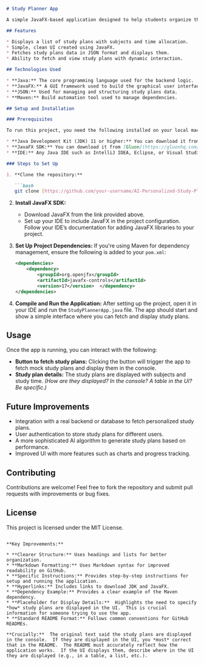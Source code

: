 ```markdown
# Study Planner App

A simple JavaFX-based application designed to help students organize their study schedule efficiently. The app analyzes learning habits, syllabus progress, and exam dates to generate a dynamic study plan. It also adapts based on the user's performance in mock tests. The app fetches mock study plans from a service and displays them in an interactive graphical interface.

## Features

* Displays a list of study plans with subjects and time allocation.
* Simple, clean UI created using JavaFX.
* Fetches study plans data in JSON format and displays them.
* Ability to fetch and view study plans with dynamic interaction.

## Technologies Used

* **Java:** The core programming language used for the backend logic.
* **JavaFX:** A GUI framework used to build the graphical user interface.
* **JSON:** Used for managing and structuring study plans data.
* **Maven:** Build automation tool used to manage dependencies.

## Setup and Installation

### Prerequisites

To run this project, you need the following installed on your local machine:

* **Java Development Kit (JDK) 11 or higher:** You can download it from [Oracle](https://www.oracle.com/java/technologies/downloads/).
* **JavaFX SDK:** You can download it from [Gluon](https://gluonhq.com/products/javafx/).
* **IDE:** Any Java IDE such as IntelliJ IDEA, Eclipse, or Visual Studio Code.

### Steps to Set Up

1. **Clone the repository:**

   ```bash
   git clone [https://github.com/your-username/AI-Personalized-Study-Planner.git](https://github.com/your-username/AI-Personalized-Study-Planner.git)
   ```

2. **Install JavaFX SDK:**
   * Download JavaFX from the link provided above.
   * Set up your IDE to include JavaFX in the project configuration. Follow your IDE’s documentation for adding JavaFX libraries to your project.

3. **Set Up Project Dependencies:**
   If you're using Maven for dependency management, ensure the following is added to your `pom.xml`:

   ```xml
   <dependencies>
       <dependency>
           <groupId>org.openjfx</groupId>
           <artifactId>javafx-controls</artifactId>
           <version>17</version>  </dependency>
   </dependencies>
   ```

4. **Compile and Run the Application:**
   After setting up the project, open it in your IDE and run the `StudyPlannerApp.java` file. The app should start and show a simple interface where you can fetch and display study plans.

## Usage

Once the app is running, you can interact with the following:

* **Button to fetch study plans:** Clicking the button will trigger the app to fetch mock study plans and display them in the console.
* **Study plan details:** The study plans are displayed with subjects and study time. *(How are they displayed?  In the console? A table in the UI?  Be specific.)*

## Future Improvements

* Integration with a real backend or database to fetch personalized study plans.
* User authentication to store study plans for different users.
* A more sophisticated AI algorithm to generate study plans based on performance.
* Improved UI with more features such as charts and progress tracking.

## Contributing

Contributions are welcome! Feel free to fork the repository and submit pull requests with improvements or bug fixes.

## License

This project is licensed under the MIT License.
```

**Key Improvements:**

* **Clearer Structure:** Uses headings and lists for better organization.
* **Markdown Formatting:** Uses Markdown syntax for improved readability on GitHub.
* **Specific Instructions:** Provides step-by-step instructions for setup and running the application.
* **Hyperlinks:** Includes links to download JDK and JavaFX.
* **Dependency Example:** Provides a clear example of the Maven dependency.
* **Placeholder for Display Details:**  Highlights the need to specify *how* study plans are displayed in the UI.  This is crucial information for someone trying to use the app.
* **Standard README Format:** Follows common conventions for GitHub READMEs.

**Crucially:**  The original text said the study plans are displayed in the console.  If they are displayed in the UI, you *must* correct that in the README.  The README must accurately reflect how the application works.  If the UI displays them, describe where in the UI they are displayed (e.g., in a table, a list, etc.).
